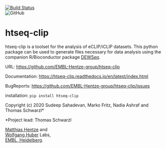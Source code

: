 [![Build Status](https://travis-ci.org/EMBL-Hentze-group/htseq-clip.svg?branch=master)](https://travis-ci.org/EMBL-Hentze-group/htseq-clip)    
![GitHub](https://img.shields.io/github/license/EMBL-Hentze-group/htseq-clip)

# htseq-clip

htseq-clip is a toolset for the analysis of eCLIP/iCLIP datasets. 
This python package can be used to generate files necessary for 
data analysis using the companion R/Bioconductor package [DEWSeq](https://bioconductor.org/packages/release/bioc/html/DEWSeq.html).

URL: https://github.com/EMBL-Hentze-group/htseq-clip

Documentation: https://htseq-clip.readthedocs.io/en/latest/index.html 

BugReports: https://github.com/EMBL-Hentze-group/htseq-clip/issues

installation: `pip install htseq-clip`

Copyright (c) 2020 Sudeep Sahadevan, Marko Fritz, Nadia Ashraf and Thomas Schwarzl*

*Project lead: Thomas Schwarzl

[Matthias Hentze](https://www.embl.de/research/units/directors_research/hentze/index.html) and    
[Wolfgang Huber](https://www.embl.de/research/units/genome_biology/huber/index.html) Labs,   
[EMBL, Heidelberg](https://www.embl.de/). 